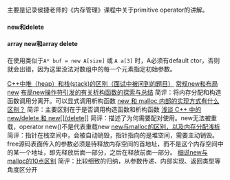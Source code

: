 #

主要是记录侯捷老师的《内存管理》课程中关于primitive operator的讲解。

#### new和delete


#### array new和array delete

在使用类似于`A* buf = new A[size]` 或 `A a[3]` 时，A必须有default ctor，否则就会出错，因为这里没法对数组中的每一个元素指定初始参数。

[C++中堆（heap）和栈(stack)的区别（面试中被问到的题目）](https://blog.csdn.net/qq_34175893/article/details/83502412)
[常规new和布局new](https://blog.csdn.net/qq_28306361/article/details/52747936)
[布局new操作符引发的有关析构函数的探索与总结](https://www.cnblogs.com/sunrunner/p/3716134.html)
简评：将内存分配和构造函数调用分离开。可以显式调用析构函数
[new 和 malloc 内部的实现方式有什么区别？](https://www.runoob.com/note/26635)
简评：主要区别在于是否调用构造函数和析构函数
[浅谈 C++ 中的 new/delete 和 new[]/delete[]](https://blog.csdn.net/hazir/article/details/21413833)
简评：描述了为何需要配对使用。new无法被重载，operator new()不是代表重载new
[new与malloc的区别，以及内存分配浅析](https://www.cnblogs.com/huhuuu/p/3432371.html)
简评：指针在栈空间中，会被自动销毁，指针指向的是堆空间，需要主动销毁。free源码表面传入的参数必须是待释放内存空间的首地址，而不是这个内存空间中的某一个地址，即先释放后面一部分，之后在释放前面一部分。
[细说new与malloc的10点区别](http://www.linuxidc.com/Linux/2016-01/127591.htm)
简评：比较细致的归纳，从参数传递、内部实现、返回类型等角度区分开
